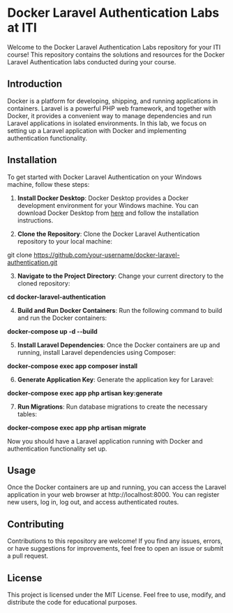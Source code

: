 # Docker Laravel Authentication Labs at ITI

Welcome to the Docker Laravel Authentication Labs repository for your ITI course! This repository contains the solutions and resources for the Docker Laravel Authentication labs conducted during your course.

## Introduction

Docker is a platform for developing, shipping, and running applications in containers. Laravel is a powerful PHP web framework, and together with Docker, it provides a convenient way to manage dependencies and run Laravel applications in isolated environments. In this lab, we focus on setting up a Laravel application with Docker and implementing authentication functionality.

## Installation

To get started with Docker Laravel Authentication on your Windows machine, follow these steps:

1. **Install Docker Desktop**: Docker Desktop provides a Docker development environment for your Windows machine. You can download Docker Desktop from [here](https://www.docker.com/products/docker-desktop) and follow the installation instructions.

2. **Clone the Repository**: Clone the Docker Laravel Authentication repository to your local machine:

git clone https://github.com/your-username/docker-laravel-authentication.git


3. **Navigate to the Project Directory**: Change your current directory to the cloned repository:

**cd docker-laravel-authentication**


4. **Build and Run Docker Containers**: Run the following command to build and run the Docker containers:

**docker-compose up -d --build**


5. **Install Laravel Dependencies**: Once the Docker containers are up and running, install Laravel dependencies using Composer:

**docker-compose exec app composer install**


6. **Generate Application Key**: Generate the application key for Laravel:

**docker-compose exec app php artisan key:generate**


7. **Run Migrations**: Run database migrations to create the necessary tables:

**docker-compose exec app php artisan migrate**


Now you should have a Laravel application running with Docker and authentication functionality set up.

## Usage

Once the Docker containers are up and running, you can access the Laravel application in your web browser at http://localhost:8000. You can register new users, log in, log out, and access authenticated routes.

## Contributing

Contributions to this repository are welcome! If you find any issues, errors, or have suggestions for improvements, feel free to open an issue or submit a pull request.

## License

This project is licensed under the MIT License. Feel free to use, modify, and distribute the code for educational purposes.


